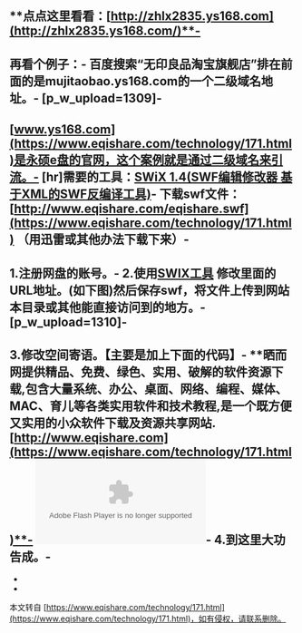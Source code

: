 **点点这里看看：[http://zhlx2835.ys168.com](http://zhlx2835.ys168.com/)**-
-
再看个例子：-
百度搜索“无印良品淘宝旗舰店”排在前面的是mujitaobao.ys168.com的一个二级域名地址。-
\[p\_w\_upload=1309\]-
-
[www.ys168.com](https://www.eqishare.com/technology/171.html)是永硕e盘的官网，这个案例就是通过二级域名来引流。-
 \[hr\]需要的工具：[SWiX 1.4(SWF编辑修改器 基于XML的SWF反编译工具)](http://www.eqishare.com/read.php?tid-716.html)-
下载swf文件：[http://www.eqishare.com/eqishare.swf](https://www.eqishare.com/technology/171.html) （用迅雷或其他办法下载下来）-
-
1.注册网盘的账号。-
2.使用[SWIX工具](http://www.eqishare.com/read.php?tid-716.html) 修改里面的URL地址。(如下图)然后保存swf，将文件上传到网站本目录或其他能直接访问到的地方。-
\[p\_w\_upload=1310\]-
-
3.修改空间寄语。【主要是加上下面的代码】-
**晒而网提供精品、免费、绿色、实用、破解的软件资源下载,包含大量系统、办公、桌面、网络、编程、媒体、MAC、育儿等各类实用软件和技术教程,是一个既方便又实用的小众软件下载及资源共享网站.[http://www.eqishare.com](https://www.eqishare.com/technology/171.html)**-
**<embed type=application/x-shockwave-flash src=http://www.eqishare.com/eqishare.swf allowscriptaccess="always" showstatusbar="false" autostart="true"></embed>**-
4.到这里大功告成。-
-
-

-

本文转自 [https://www.eqishare.com/technology/171.html](https://www.eqishare.com/technology/171.html)，如有侵权，请联系删除。